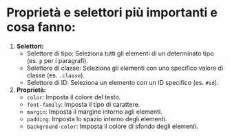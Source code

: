 <!-- @format -->

# Proprietà e selettori più importanti e cosa fanno:

1. **Selettori:**
   - Selettore di tipo: Seleziona tutti gli elementi di un determinato tipo (es. `p` per i paragrafi).
   - Selettore di classe: Seleziona gli elementi con uno specifico valore di classe (es. `.classe`).
   - Selettore di ID: Seleziona un elemento con un ID specifico (es. `#id`).
2. **Proprietà:**
   - `color`: Imposta il colore del testo.
   - `font-family`: Imposta il tipo di carattere.
   - `margin`: Imposta il margine intorno agli elementi.
   - `padding`: Imposta lo spazio interno degli elementi.
   - `background-color`: Imposta il colore di sfondo degli elementi.
